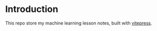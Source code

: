 # Introduction

This repo store my machine learning lesson notes, built with [vitepress](https://vitepress.dev/).